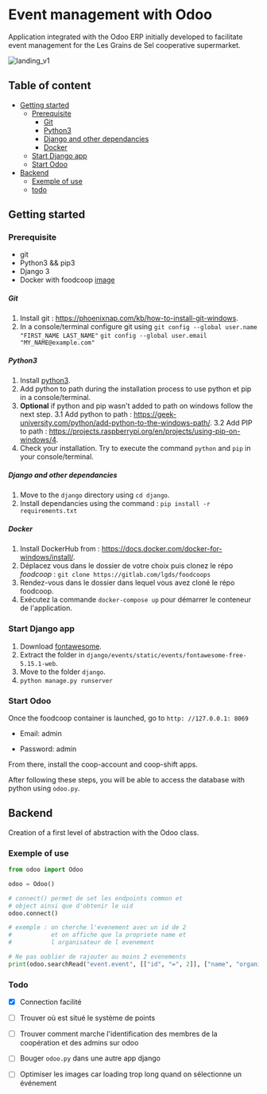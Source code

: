 # Event management with Odoo

Application integrated with the Odoo ERP initially developed to facilitate event management for the Les Grains de Sel cooperative supermarket.

![landing_v1](https://user-images.githubusercontent.com/25727549/100433402-4fb10f00-309b-11eb-8ab8-60b95dfea113.PNG)

## Table of content
- [Getting started](#getting-started)
  - [Prerequisite](#prerequisite)
    - [Git](#git)
    - [Python3](#python3)
    - [Django and other dependancies](#django-and-other-dependancies)
    - [Docker](#docker)
  - [Start Django app](#start-django-app)
  - [Start Odoo](#start-odoo)
- [Backend](#backend)
  - [Exemple of use](#exemple-of-use)
  - [todo](#todo)

## Getting started

### Prerequisite

- git
- Python3 && pip3
- Django 3
- Docker with foodcoop [image](https://gitlab.com/lgds/foodcoops)


##### Git

1. Install git : https://phoenixnap.com/kb/how-to-install-git-windows.
2. In a console/terminal configure git using 
    `git config --global user.name "FIRST_NAME LAST_NAME"`
    `git config --global user.email "MY_NAME@example.com"`

##### Python3

1. Install [python3](https://www.python.org/downloads/).
2. Add python to path during the installation process to use python et pip in a console/terminal.
3. **Optional** if python and pip wasn't added to path on windows follow the next step.
3.1 Add python to path : https://geek-university.com/python/add-python-to-the-windows-path/.
3.2 Add PIP to path : https://projects.raspberrypi.org/en/projects/using-pip-on-windows/4.
4. Check your installation. Try to execute the command `python` and `pip` in your console/terminal.


##### Django and other dependancies

1. Move to the `django` directory using `cd django`.
2. Install dependancies using the command : `pip install -r requirements.txt`

##### Docker

1. Install DockerHub from : https://docs.docker.com/docker-for-windows/install/.
2. Déplacez vous dans le dossier de votre choix puis clonez le répo _foodcoop_ : `git clone https://gitlab.com/lgds/foodcoops`
3. Rendez-vous dans le dossier dans lequel vous avez cloné le répo foodcoop.
4. Exécutez la commande `docker-compose up` pour démarrer le conteneur de l'application.

### Start Django app

1. Download [fontawesome](https://fontawesome.com/how-to-use/on-the-web/setup/hosting-font-awesome-yourself).
2. Extract the folder in `django/events/static/events/fontawesome-free-5.15.1-web`.
3. Move to the folder `django`.
4. `python manage.py runserver`

### Start Odoo

Once the foodcoop container is launched, go to `http: //127.0.0.1: 8069`

- Email: admin

- Password: admin

From there, install the coop-account and coop-shift apps.

After following these steps, you will be able to access the database with python using `odoo.py`.

## Backend

Creation of a first level of abstraction with the Odoo class.

### Exemple of use

```python
from odoo import Odoo

odoo = Odoo()

# connect() permet de set les endpoints common et
# object ainsi que d'obtenir le uid
odoo.connect()

# exemple : on cherche l'evenement avec un id de 2
#           et on affiche que la propriete name et
#           l organisateur de l evenement

# Ne pas oublier de rajouter au moins 2 evenements
print(odoo.searchRead("event.event", [["id", "=", 2]], ["name", "organizer_id"]))
```

### Todo

- [x] Connection facilité
- [ ] Trouver où est situé le système de points
- [ ] Trouver comment marche l'identification des membres de la coopération et des admins sur odoo
- [ ] Bouger `odoo.py` dans une autre app django
- [ ] Optimiser les images car loading trop long quand on sélectionne un événement




